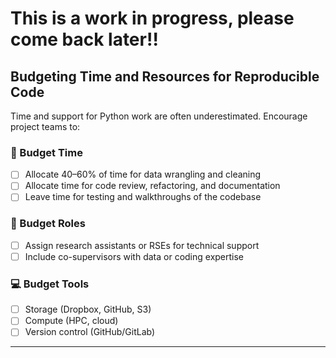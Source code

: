 # This is a work in progress, please come back later!!
## Budgeting Time and Resources for Reproducible Code

Time and support for Python work are often underestimated. Encourage project teams to:

### 🧾 Budget Time
- [ ] Allocate 40–60% of time for data wrangling and cleaning
- [ ] Allocate time for code review, refactoring, and documentation
- [ ] Leave time for testing and walkthroughs of the codebase

### 🧠 Budget Roles
- [ ] Assign research assistants or RSEs for technical support
- [ ] Include co-supervisors with data or coding expertise

### 💻 Budget Tools
- [ ] Storage (Dropbox, GitHub, S3)
- [ ] Compute (HPC, cloud)
- [ ] Version control (GitHub/GitLab)

---
